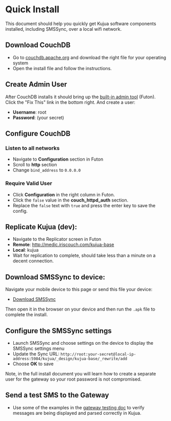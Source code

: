 # Quick Install 

This document should help you quickly get Kujua software components installed,
including SMSSync, over a local wifi network.

## Download CouchDB

* Go to [couchdb.apache.org](http://couchdb.apache.org) and download the right file for your operating system
* Open the install file and follow the instructions.

## Create Admin User

After CouchDB installs it should bring up the [built-in admin tool](http://localhost:5984/_utils) (Futon).
Click the "Fix This" link in the bottom right.  And create a user:

* **Username**: root
* **Password**: (your secret)

## Configure CouchDB 

### Listen to all networks

* Navigate to **Configuration** section in Futon
* Scroll to **http** section
* Change `bind_address` to `0.0.0.0`

### Require Valid User

* Click **Configuration** in the right column in Futon.
* Click the `false` value in the **couch\_httpd\_auth** section.  
* Replace the `false` text with `true` and press the enter key to save the config.

## Replicate Kujua (dev):

* Navigate to the Replicator screen in Futon 
* **Remote**: http://medic.iriscouch.com/kujua-base
* **Local**: kujua
* Wait for replication to complete, should take less than a minute on a decent connection.

## Download SMSSync to device:

Navigate your mobile device to this page or send this file your device:

* <a class="btn btn-primary" href="gateway/SMSSync-hcb7-debug.apk">Download SMSSync</a>

Then open it in the browser on your device and then run the `.apk` file to complete the install.

## Configure the SMSSync settings

* Launch SMSSync and choose settings on the device to display the SMSSync settings menu
* Update the Sync URL: `http://root:your-secret@local-ip-address:5984/kujua/_design/kujua-base/_rewrite/add`
* Choose **OK** to save

Note, in the full install document you will learn how to create a separate user
for the gateway so your root password is not compromised.

## Send a test SMS to the Gateway

* Use some of the examples in the [gateway testing doc](../testing) to verify messages are being displayed and parsed correctly in Kujua.


